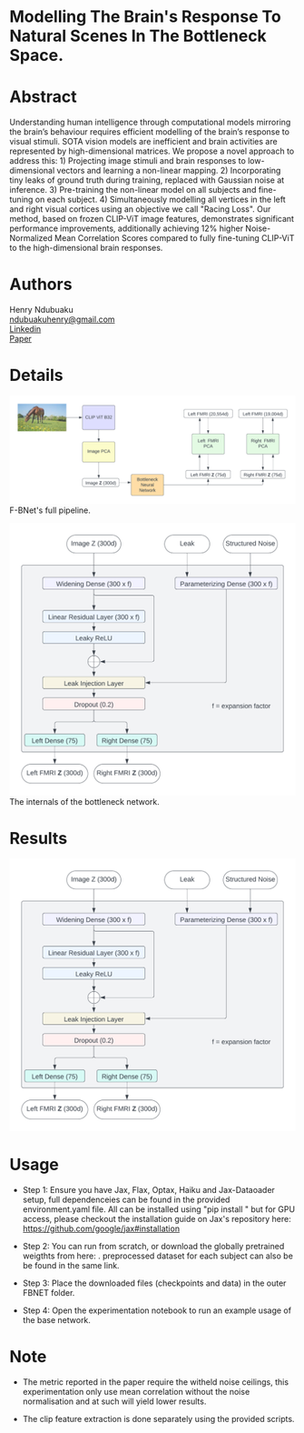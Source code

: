 # Modelling The Brain's Response To Natural Scenes In The Bottleneck Space.

# Abstract 
Understanding human intelligence through computational models mirroring the brain’s behaviour requires efficient modelling of the brain’s response to visual stimuli. SOTA vision models are inefficient and brain activities are represented by high-dimensional matrices. We propose a novel approach to address this: 1) Projecting image stimuli and brain responses to low-dimensional vectors and learning a non-linear mapping. 2) Incorporating tiny leaks of ground truth during training, replaced with Gaussian noise at inference. 3) Pre-training the non-linear model on all subjects and fine-tuning on each subject. 4) Simultaneously modelling all vertices in the left and right visual cortices using an objective we call "Racing Loss". Our method, based on frozen CLIP-ViT image features, demonstrates significant performance improvements, additionally achieving 12% higher Noise-Normalized Mean Correlation Scores compared to fully fine-tuning CLIP-ViT to the high-dimensional brain responses.

# Authors
Henry Ndubuaku\
ndubuakuhenry@gmail.com\
[Linkedin](https://www.linkedin.com/in/henry-ndubuaku-7b6350b8/)\
[Paper](https://www.linkedin.com/in/henry-ndubuaku-7b6350b8/)

# Details
![Alt text](/images/bottleneck.png "Diagram")
F-BNet's full pipeline.

![Alt text](/images/network.png "Diagram")
The internals of the bottleneck network.

# Results
![Alt text](/images/network.png "Diagram")

# Usage
* Step 1: Ensure you have Jax, Flax, Optax, Haiku and Jax-Dataoader setup, full dependenceies can be found in the provided environment.yaml file. All can be installed using "pip install <package-name>" but for GPU access, please checkout the installation guide on Jax's repository here: https://github.com/google/jax#installation

* Step 2: You can run from scratch, or download the globally pretrained weigthts from here: . preprocessed dataset for each subject can also be be found in the same link.

* Step 3: Place the downloaded files (checkpoints and data) in the outer FBNET folder.

* Step 4: Open the experimentation notebook to run an example usage of the base network.

# Note
* The metric reported in the paper require the witheld noise ceilings, this experimentation only use mean correlation without the noise normalisation and at such will yield lower results.

* The clip feature extraction is done separately using the provided scripts.